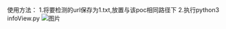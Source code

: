 使用方法：
1.将要检测的url保存为1.txt,放置与该poc相同路径下
2.执行python3 infoView.py
![图片](https://github.com/Cx000/hongjing-infoView-sql/assets/54984768/797bd0f8-1bd0-488a-b7a9-a2047bd35722)
